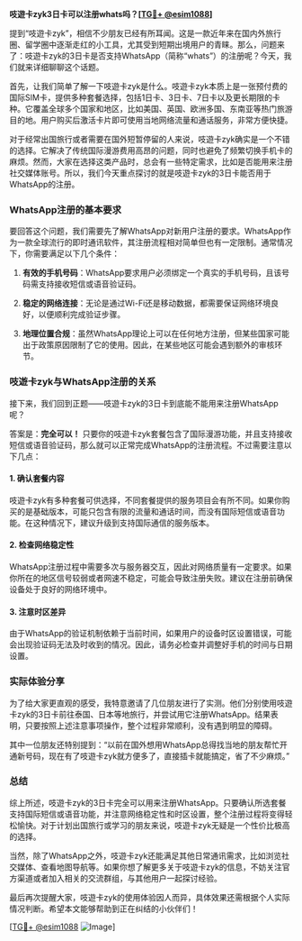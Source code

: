 **吱遊卡zyk3日卡可以注册whats吗？[[TG💪+ @esim1088](https://t.me/s/esim1088)]**

提到“吱遊卡zyk”，相信不少朋友已经有所耳闻。这是一款近年来在国内外旅行圈、留学圈中逐渐走红的小工具，尤其受到短期出境用户的青睐。那么，问题来了：吱遊卡zyk的3日卡是否支持WhatsApp（简称“whats”）的注册呢？今天，我们就来详细聊聊这个话题。

首先，让我们简单了解一下吱遊卡zyk是什么。吱遊卡zyk本质上是一张预付费的国际SIM卡，提供多种套餐选择，包括1日卡、3日卡、7日卡以及更长期限的卡种。它覆盖全球多个国家和地区，比如美国、英国、欧洲多国、东南亚等热门旅游目的地。用户购买后激活卡片即可使用当地网络流量和通话服务，非常方便快捷。

对于经常出国旅行或者需要在国外短暂停留的人来说，吱遊卡zyk确实是一个不错的选择。它解决了传统国际漫游费用高昂的问题，同时也避免了频繁切换手机卡的麻烦。然而，大家在选择这类产品时，总会有一些特定需求，比如是否能用来注册社交媒体账号。所以，我们今天重点探讨的就是吱遊卡zyk的3日卡能否用于WhatsApp的注册。

### WhatsApp注册的基本要求

要回答这个问题，我们需要先了解WhatsApp对新用户注册的要求。WhatsApp作为一款全球流行的即时通讯软件，其注册流程相对简单但也有一定限制。通常情况下，你需要满足以下几个条件：

1. **有效的手机号码**：WhatsApp要求用户必须绑定一个真实的手机号码，且该号码需支持接收短信或语音验证码。
   
2. **稳定的网络连接**：无论是通过Wi-Fi还是移动数据，都需要保证网络环境良好，以便顺利完成验证步骤。

3. **地理位置合规**：虽然WhatsApp理论上可以在任何地方注册，但某些国家可能出于政策原因限制了它的使用。因此，在某些地区可能会遇到额外的审核环节。

### 吱遊卡zyk与WhatsApp注册的关系

接下来，我们回到正题——吱遊卡zyk的3日卡到底能不能用来注册WhatsApp呢？

答案是：**完全可以！** 只要你的吱遊卡zyk套餐包含了国际漫游功能，并且支持接收短信或语音验证码，那么就可以正常完成WhatsApp的注册流程。不过需要注意以下几点：

#### 1. 确认套餐内容
吱遊卡zyk有多种套餐可供选择，不同套餐提供的服务项目会有所不同。如果你购买的是基础版本，可能只包含有限的流量和通话时间，而没有国际短信或语音功能。在这种情况下，建议升级到支持国际通信的服务版本。

#### 2. 检查网络稳定性
WhatsApp注册过程中需要多次与服务器交互，因此对网络质量有一定要求。如果你所在的地区信号较弱或者网速不稳定，可能会导致注册失败。建议在注册前确保设备处于良好的网络环境中。

#### 3. 注意时区差异
由于WhatsApp的验证机制依赖于当前时间，如果用户的设备时区设置错误，可能会出现验证码无法及时收到的情况。因此，请务必检查并调整好手机的时间与日期设置。

### 实际体验分享

为了给大家更直观的感受，我特意邀请了几位朋友进行了实测。他们分别使用吱遊卡zyk的3日卡前往泰国、日本等地旅行，并尝试用它注册WhatsApp。结果表明，只要按照上述注意事项操作，整个过程非常顺利，没有遇到明显的障碍。

其中一位朋友还特别提到：“以前在国外想用WhatsApp总得找当地的朋友帮忙开通新号码，现在有了吱遊卡zyk就方便多了，直接插卡就能搞定，省了不少麻烦。”

### 总结

综上所述，吱遊卡zyk的3日卡完全可以用来注册WhatsApp。只要确认所选套餐支持国际短信或语音功能，并注意网络稳定性和时区设置，整个注册过程将变得轻松愉快。对于计划出国旅行或学习的朋友来说，吱遊卡zyk无疑是一个性价比极高的选择。

当然，除了WhatsApp之外，吱遊卡zyk还能满足其他日常通讯需求，比如浏览社交媒体、查看地图导航等。如果你想了解更多关于吱遊卡zyk的信息，不妨关注官方渠道或者加入相关的交流群组，与其他用户一起探讨经验。

最后再次提醒大家，吱遊卡zyk的使用体验因人而异，具体效果还需根据个人实际情况判断。希望本文能够帮助到正在纠结的小伙伴们！

[[TG💪+ @esim1088](https://t.me/s/esim1088) ![Image](https://i.postimg.cc/4NQfJmqS/Snipaste-2025-05-13-00-14-12.png)]